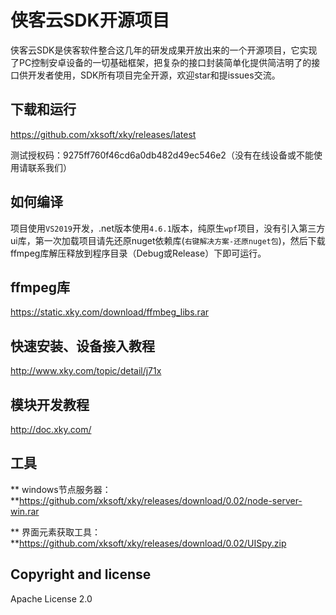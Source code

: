 # 侠客云SDK开源项目
侠客云SDK是侠客软件整合这几年的研发成果开放出来的一个开源项目，它实现了PC控制安卓设备的一切基础框架，把复杂的接口封装简单化提供简洁明了的接口供开发者使用，SDK所有项目完全开源，欢迎star和提issues交流。

## 下载和运行
https://github.com/xksoft/xky/releases/latest


测试授权码：9275ff760f46cd6a0db482d49ec546e2（没有在线设备或不能使用请联系我们）


## 如何编译
  
项目使用`VS2019`开发，.net版本使用`4.6.1`版本，纯原生`wpf`项目，没有引入第三方ui库，第一次加载项目请先还原nuget依赖库(`右键解决方案-还原nuget包`)，然后下载ffmpeg库解压释放到程序目录（Debug或Release）下即可运行。


## ffmpeg库
https://static.xky.com/download/ffmbeg_libs.rar


## 快速安装、设备接入教程
http://www.xky.com/topic/detail/j71x


## 模块开发教程
http://doc.xky.com/


## 工具

** windows节点服务器：**https://github.com/xksoft/xky/releases/download/0.02/node-server-win.rar

** 界面元素获取工具：**https://github.com/xksoft/xky/releases/download/0.02/UISpy.zip


## Copyright and license

Apache License 2.0
